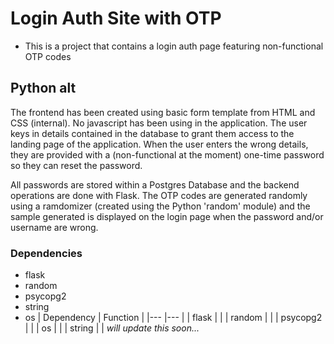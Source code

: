 # Login Auth Site with OTP

- This is a project that contains a login auth page featuring non-functional OTP codes

## Python alt
The frontend has been created using basic form template from HTML and CSS (internal). No javascript has been using in the application.
The user keys in details contained in the database to grant them access to the landing page of the application. When the user enters the wrong details, they are provided with a (non-functional at the moment) one-time password so they can reset the password.

All passwords are stored within a Postgres Database and the backend operations are done with Flask. The OTP codes are generated randomly using a ramdomizer (created using the Python 'random' module) and the sample generated is displayed on the login page when the password and/or username are wrong.

### Dependencies
- flask
- random
- psycopg2
- string
- os
| Dependency  	| Function 	|
|---	|---	|
| flask  	|   	|
| random  	|   	|
| psycopg2  	|   	|
| os  	|   	|
| string  	|   	|
_will update this soon..._

